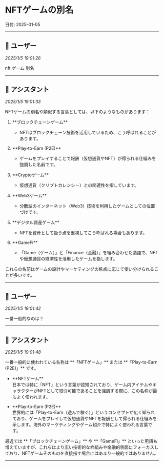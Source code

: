 # NFTゲームの別名

日付: 2025-01-05

---

## 👤 ユーザー
*2025/1/5 19:01:26*

nft ゲーム 別名

---

## 🤖 アシスタント
*2025/1/5 19:01:33*

NFTゲームの別名や類似する言葉としては、以下のようなものがあります：

1. \*\*ブロックチェーンゲーム\*\*  
   - NFTはブロックチェーン技術を活用しているため、こう呼ばれることがあります。

2. \*\*Play-to-Earn (P2E)\*\*  
   - ゲームをプレイすることで報酬（仮想通貨やNFT）が得られる仕組みを強調した名前です。

3. \*\*Cryptoゲーム\*\*  
   - 仮想通貨（クリプトカレンシー）との関連性を指しています。

4. \*\*Web3ゲーム\*\*  
   - 分散型のインターネット（Web3）技術を利用したゲームとしての位置づけです。

5. \*\*デジタル資産ゲーム\*\*  
   - NFTを資産として扱う点を重視してこう呼ばれる場合もあります。

6. \*\*GameFi\*\*  
   - 「Game（ゲーム）」と「Finance（金融）」を組み合わせた造語で、NFTや仮想通貨の経済性を活用したゲームを指します。

これらの名前はゲームの設計やマーケティングの焦点に応じて使い分けられることが多いです。

---

## 👤 ユーザー
*2025/1/5 19:01:42*

一番一般的なのは？

---

## 🤖 アシスタント
*2025/1/5 19:01:48*

一番一般的に使われている名称は \*\*「NFTゲーム」\*\* または \*\*「Play-to-Earn (P2E)」\*\* です。

- \*\*NFTゲーム\*\*  
  日本では特に「NFT」という言葉が認知されており、ゲーム内アイテムやキャラクターがNFTとして取引可能であることを強調する際に、この名称が最もよく使われます。

- \*\*Play-to-Earn (P2E)\*\*  
  世界的には「Play-to-Earn（遊んで稼ぐ）」というコンセプトが広く知られており、ゲームをプレイして仮想通貨やNFTを報酬として得られる仕組みを示します。海外のマーケティングやゲーム紹介で特によく使われる言葉です。

最近では \*\*「ブロックチェーンゲーム」\*\* や \*\*「GameFi」\*\* といった用語も増えていますが、これらはより広い技術的な枠組みや金融的側面にフォーカスしており、NFTゲームそのものを直接指す場合にはあまり一般的ではありません。

---
